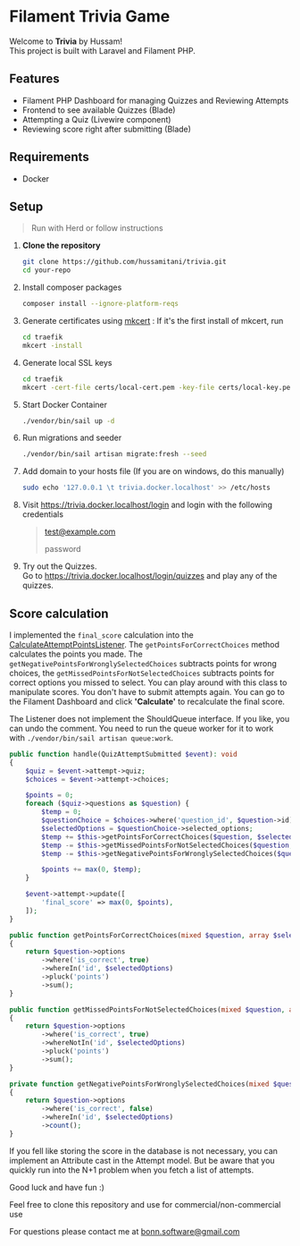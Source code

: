 # Filament Trivia Game

Welcome to **Trivia** by Hussam!  
This project is built with Laravel and Filament PHP.

## Features

- Filament PHP Dashboard for managing Quizzes and Reviewing Attempts
- Frontend to see available Quizzes (Blade)
- Attempting a Quiz (Livewire component)
- Reviewing score right after submitting (Blade)

## Requirements

- Docker

## Setup

> Run with Herd or follow instructions

1. **Clone the repository**
   ```sh
   git clone https://github.com/hussamitani/trivia.git
   cd your-repo
   ```
2. Install composer packages
   ```sh
   composer install --ignore-platform-reqs
   ```
3. Generate certificates using [mkcert](https://github.com/FiloSottile/mkcert) :
   If it's the first install of mkcert, run
   ```sh
   cd traefik
   mkcert -install
   ```
4. Generate local SSL keys
   ```sh
   cd traefik
   mkcert -cert-file certs/local-cert.pem -key-file certs/local-key.pem "trivia.docker.localhost"
   ```
5. Start Docker Container
   ```sh
   ./vendor/bin/sail up -d
   ```
6. Run migrations and seeder
   ```sh
   ./vendor/bin/sail artisan migrate:fresh --seed
   ```
7. Add domain to your hosts file (If you are on windows, do this manually)
   ```sh
   sudo echo '127.0.0.1 \t trivia.docker.localhost' >> /etc/hosts
   ```
8. Visit https://trivia.docker.localhost/login and login with the following credentials
   > test@example.com
   >
   > password
9. Try out the Quizzes.  
   Go to https://trivia.docker.localhost/login/quizzes and play any of the quizzes.

## Score calculation
I implemented the `final_score` calculation into the [CalculateAttemptPointsListener](app/Listeners/CalculateAttemptPointsListener.php).
The `getPointsForCorrectChoices` method calculates the points you made. The `getNegativePointsForWronglySelectedChoices` subtracts points for wrong choices, the `getMissedPointsForNotSelectedChoices` subtracts points for correct options you missed to select. You can play around with this class to manipulate scores. You don't have to submit attempts again. You can go to the Filament Dashboard and click **'Calculate'** to recalculate the final score.

The Listener does not implement the ShouldQueue interface. If you like, you can undo the comment. You need to run the queue worker for it to work with `./vendor/bin/sail artisan queue:work`.
```php
public function handle(QuizAttemptSubmitted $event): void
{
    $quiz = $event->attempt->quiz;
    $choices = $event->attempt->choices;

    $points = 0;
    foreach ($quiz->questions as $question) {
        $temp = 0;
        $questionChoice = $choices->where('question_id', $question->id)->first();
        $selectedOptions = $questionChoice->selected_options;
        $temp += $this->getPointsForCorrectChoices($question, $selectedOptions);
        $temp -= $this->getMissedPointsForNotSelectedChoices($question, $selectedOptions);
        $temp -= $this->getNegativePointsForWronglySelectedChoices($question, $selectedOptions);

        $points += max(0, $temp);
    }

    $event->attempt->update([
        'final_score' => max(0, $points),
    ]);
}

public function getPointsForCorrectChoices(mixed $question, array $selectedOptions): mixed
{
    return $question->options
        ->where('is_correct', true)
        ->whereIn('id', $selectedOptions)
        ->pluck('points')
        ->sum();
}

public function getMissedPointsForNotSelectedChoices(mixed $question, array $selectedOptions): mixed
{
    return $question->options
        ->where('is_correct', true)
        ->whereNotIn('id', $selectedOptions)
        ->pluck('points')
        ->sum();
}

private function getNegativePointsForWronglySelectedChoices(mixed $question, array $selectedOptions)
{
    return $question->options
        ->where('is_correct', false)
        ->whereIn('id', $selectedOptions)
        ->count();
}
```
If you fell like storing the score in the database is not necessary, you can implement an Attribute cast in the Attempt model.
But be aware that you quickly run into the N+1 problem when you fetch a list of attempts.

Good luck and have fun :)

Feel free to clone this repository and use for commercial/non-commercial use

For questions please contact me at bonn.software@gmail.com
